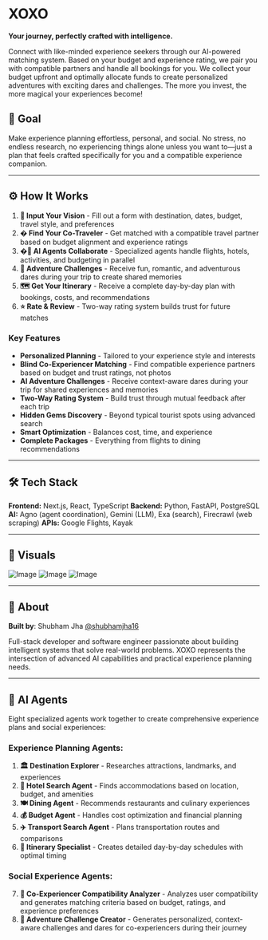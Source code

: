 #  XOXO

**Your journey, perfectly crafted with intelligence.**

Connect with like-minded experience seekers through our AI-powered matching system. Based on your budget and experience rating, we pair you with compatible partners and handle all bookings for you. We collect your budget upfront and optimally allocate funds to create personalized adventures with exciting dares and challenges. The more you invest, the more magical your experiences become!



## 🎯 Goal

Make experience planning effortless, personal, and social. No stress, no endless research, no experiencing things alone unless you want to—just a plan that feels crafted specifically for you and a compatible experience companion.

---

## ⚙️ How It Works

1. **🎯 Input Your Vision** - Fill out a form with destination, dates, budget, travel style, and preferences
2. **� Find Your Co-Traveler** - Get matched with a compatible travel partner based on budget alignment and experience ratings
3. **�🤖 AI Agents Collaborate** - Specialized agents handle flights, hotels, activities, and budgeting in parallel
4. **🎲 Adventure Challenges** - Receive fun, romantic, and adventurous dares during your trip to create shared memories
5. **🗺️ Get Your Itinerary** - Receive a complete day-by-day plan with bookings, costs, and recommendations
6. **⭐ Rate & Review** - Two-way rating system builds trust for future matches

### Key Features
- **Personalized Planning** - Tailored to your experience style and interests
- **Blind Co-Experiencer Matching** - Find compatible experience partners based on budget and trust ratings, not photos
- **AI Adventure Challenges** - Receive context-aware dares during your trip for shared experiences and memories
- **Two-Way Rating System** - Build trust through mutual feedback after each trip
- **Hidden Gems Discovery** - Beyond typical tourist spots using advanced search
- **Smart Optimization** - Balances cost, time, and experience
- **Complete Packages** - Everything from flights to dining recommendations

---

## 🛠️ Tech Stack

**Frontend:** Next.js, React, TypeScript
**Backend:** Python, FastAPI, PostgreSQL
**AI:** Agno (agent coordination), Gemini (LLM), Exa (search), Firecrawl (web scraping)
**APIs:** Google Flights, Kayak

---

## 📸 Visuals

![Image]([https://github.com/shubhamjha16/XOXO/blob/main/Screenshot%202025-08-02%20at%2011.26.06%20AM.png])
![Image]([https://github.com/shubhamjha16/XOXO/blob/main/Screenshot%202025-08-02%20at%2011.28.14%20AM.png])
![Image]([https://github.com/shubhamjha16/XOXO/blob/main/Screenshot%202025-08-02%20at%2011.28.27%20AM.png])


---

## 👥 About

**Built by**: Shubham Jha [@shubhamjha16](https://github.com/shubhamjha16)

Full-stack developer and software engineer passionate about building intelligent systems that solve real-world problems. XOXO represents the intersection of advanced AI capabilities and practical experience planning needs.



---

## 🤖 AI Agents

Eight specialized agents work together to create comprehensive experience plans and social experiences:

### **Experience Planning Agents:**
1. **🏛️ Destination Explorer** - Researches attractions, landmarks, and experiences
2. **🏨 Hotel Search Agent** - Finds accommodations based on location, budget, and amenities
3. **🍽️ Dining Agent** - Recommends restaurants and culinary experiences
4. **💰 Budget Agent** - Handles cost optimization and financial planning
5. **✈️ Transport Search Agent** - Plans transportation routes and comparisons
6. **📅 Itinerary Specialist** - Creates detailed day-by-day schedules with optimal timing

### **Social Experience Agents:**
7. **🤝 Co-Experiencer Compatibility Analyzer** - Analyzes user compatibility and generates matching criteria based on budget, ratings, and experience preferences
8. **🎲 Adventure Challenge Creator** - Generates personalized, context-aware challenges and dares for co-experiencers during their journey
